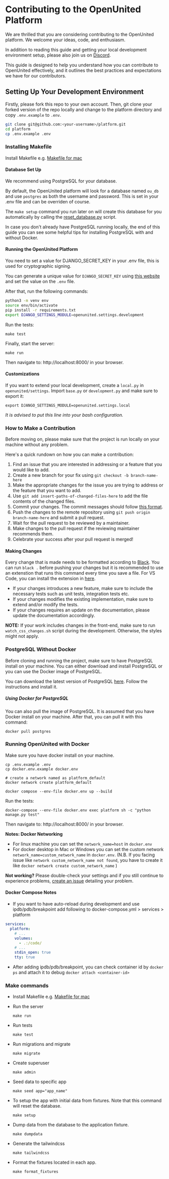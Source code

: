 # Contributing to the OpenUnited Platform

We are thrilled that you are considering contributing to the OpenUnited platform. We welcome your ideas, code, and enthusiasm.

In addition to reading this guide and getting your local development environment setup, please also join us on [Discord](https://discord.gg/T3xevYvWey).

This guide is designed to help you understand how you can contribute to OpenUnited effectively, and it outlines the best practices and expectations we have for our contributors.

## Setting Up Your Development Environment

Firstly, please fork this repo to your own account. Then, git clone your forked version of the repo locally and change to the platform directory and copy `.env.example` to `.env`.

```bash
git clone git@github.com:<your-username>/platform.git
cd platform
cp .env.example .env
```

### Installing Makefile

Install Makefile e.g. [Makefile for mac](https://formulae.brew.sh/formula/make)

#### Database Set Up

We recommend using PostgreSQL for your database. 

By default, the OpenUnited platform will look for a database named `ou_db` and use `postgres` as both the username and password. This is set in your .env file and can be overriden of course. 

The `make setup` command you run later on will create this database for you automatically by calling the [reset_database.py](../reset_database.py) script.

In case you don't already have PostgreSQL running locally, the end of this guide you can see some helpful tips for installing PostgreSQL with and without Docker.

#### Running the OpenUnited Platform

You need to set a value for DJANGO_SECRET_KEY in your .env file, this is used for cryptographic signing.

You can generate a unique value for `DJANGO_SECRET_KEY` using [this website](https://djecrety.ir/) and set the value on the `.env` file.

After that, run the following commands:

```bash
python3 -m venv env
source env/bin/activate
pip install -r requirements.txt
export DJANGO_SETTINGS_MODULE=openunited.settings.development
```

Run the tests:

`make test`

Finally, start the server:

`make run`

Then navigate to: http://localhost:8000/ in your browser.

#### Customizations

If you want to extend your local development, create a `local.py` in `openunited/settings`. Import `base.py` or `development.py` and make sure to export it:

`export DJANGO_SETTINGS_MODULE=openunited.settings.local`

*It is advised to put this line into your bash configuration.*

### How to Make a Contribution

Before moving on, please make sure that the project is run locally on your machine without any problem.

Here's a quick rundown on how you can make a contribution:

1) Find an issue that you are interested in addressing or a feature that you would like to add.
2) Create a new branch for your fix using `git checkout -b branch-name-here`
3) Make the appropriate changes for the issue you are trying to address or the feature that you want to add.
4) Use `git add insert-paths-of-changed-files-here` to add the file contents of the changed files.
5) Commit your changes. The commit messages should follow [this format](https://github.com/angular/angular.js/blob/master/DEVELOPERS.md#commit-message-format).
6) Push the changes to the remote repository using `git push origin branch-name-here` and submit a pull request.
7) Wait for the pull request to be reviewed by a maintainer.
8) Make changes to the pull request if the reviewing maintainer recommends them.
9) Celebrate your success after your pull request is merged!

#### Making Changes

Every change that is made needs to be formatted according to [Black](https://black.readthedocs.io/en/stable/).
You can run `black .` before pushing your changes but it is recommended to use an extenstion that runs this command every time you save a file.
For VS Code, you can install the extension in [here](https://marketplace.visualstudio.com/items?itemName=ms-python.black-formatter).

- If your changes introduces a new feature, make sure to include the necessary tests such as unit tests, integration tests etc.
- If your changes modifies the existing implementation, make sure to extend and/or modify the tests.
- If your changes requires an update on the documentation, please update the documentation accordingly.

**NOTE:** If your work includes changes in the front-end, make sure to run `watch_css_changes.sh` script during the development. Otherwise, the styles might not apply.



### PostgreSQL Without Docker

Before cloning and running the project, make sure to have PostgreSQL install on your machine. You can either download and install PostgreSQL or you can use the Docker image of PostgreSQL.

You can download the latest version of PostgreSQL [here](https://www.postgresql.org/download/). Follow the instructions and install it.

##### Using Docker for PostgreSQL

You can also pull the image of PostgreSQL. It is assumed that you have Docker install on your machine. After that, you can pull it with this command:

`docker pull postgres`


### Running OpenUnited with Docker

Make sure you have docker install on your machine.

```
cp .env.example .env
cp docker.env.example docker.env

# create a network named as platform_default
docker network create platform_default

docker compose --env-file docker.env up --build
```

Run the tests:

`docker-compose --env-file docker.env exec platform sh -c "python manage.py test"`

Then navigate to: http://localhost:8000/ in your browser.

**Notes: Docker Networking**

- For linux machine you can set the `network_name=host` in `docker.env`
- For docker desktop in Mac or Windows you can set the custom network `network_name=custom_network_name` in `docker.env`.
(N.B. If you facing issue like `network custom_network_name not found`, you have to create it like `docker network create custom_network_name` )

**Not working?** Please double-check your settings and if you still continue to experience problems, [create an issue](https://github.com/OpenUnited/platform/issues) detailing your problem.

#### Docker Compose Notes

- If you want to have auto-reload during development and use ipdb/pdb/breakpoint add following to docker-compose.yml > services > platform

```yaml
services:
  platform:
    # ...
    volumes:
      - .:/code/
    # ...
    stdin_open: true
    tty: true

```

- After adding ipdb/pdb/breakpoint, you can check container id by `docker ps` and attach it to debug `docker attach <container-id>`


### Make commands

- Install Makefile e.g. [Makefile for mac](https://formulae.brew.sh/formula/make)
- Run the server

  `make run`

- Run tests

  `make test`

- Run migrations and migrate

  `make migrate`

- Create superuser 

  `make admin`

- Seed data to specific app

  `make seed app="app_name"`

- To setup the app with initial data from fixtures. Note that this command will reset the database.

  `make setup`

- Dump data from the database to the application fixture. 

  `make dumpdata`

- Generate the tailwindcss

  `make tailwindcss`

- Format the fixtures located in each app.

  `make format_fixtures`